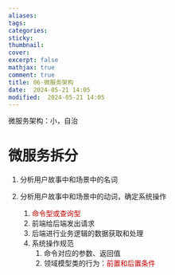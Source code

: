 ```yaml
---
aliases: 
tags: 
categories:
sticky:
thumbnail:
cover: 
excerpt: false
mathjax: true
comment: true
title: 06-微服务架构
date:  2024-05-21 14:05
modified:  2024-05-21 14:05
---
```

微服务架构：小，自治

# 微服务拆分

1. 分析用户故事中和场景中的名词

1. 分析用户故事中和场景中的动词，确定系统操作
	1. <font color="#c00000">命令型或查询型</font>
	2. 前端给后端发出请求
	3. 后端进行业务逻辑的数据获取和处理
	4. 系统操作规范
		1. 命令对应的参数、返回值
		2. 领域模型类的行为：<font color="#c00000">前置和后置条件</font>